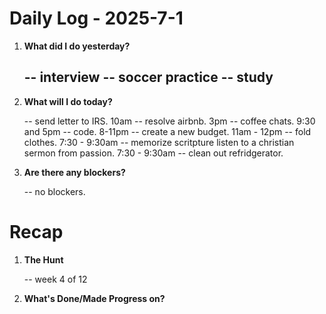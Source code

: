 # Daily Log - 2025-7-1

1. **What did I do yesterday?**

   -- interview
   -- soccer practice
   -- study
   -- 

2. **What will I do today?**

   -- send letter to IRS. 10am
   -- resolve airbnb. 3pm
   -- coffee chats. 9:30 and 5pm
   -- code. 8-11pm
   -- create a new budget. 11am - 12pm
   -- fold clothes. 7:30 - 9:30am
   -- memorize scritpture listen to a christian sermon from passion. 7:30 - 9:30am
   -- clean out refridgerator.

3. **Are there any blockers?**

   -- no blockers.

# Recap

1. **The Hunt**
   
   -- week 4 of 12

2. **What's Done/Made Progress on?** 

<!--
   git add .; git commit -m "daily stand-up"; git push;
   git add .; git commit -m "daily close"; git push;
-->